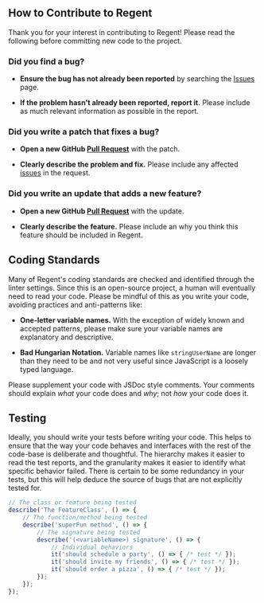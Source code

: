## How to Contribute to Regent

Thank you for your interest in contributing to Regent! Please read the
following before committing new code to the project.


### Did you find a bug?

- **Ensure the bug has not already been reported** by searching the
    [Issues] page.

- **If the problem hasn't already been reported, report it.** Please include as
    much relevant information as possible in the report.


### Did you write a patch that fixes a bug?

- **Open a new GitHub [Pull Request]** with the patch.

- **Clearly describe the problem and fix.** Please include any affected
    [issues] in the request.


### Did you write an update that adds a new feature?

- **Open a new GitHub [Pull Request]** with the update.

- **Clearly describe the feature.** Please include an why you think this
    feature should be included in Regent.


## Coding Standards

Many of Regent's coding standards are checked and identified through the linter
settings. Since this is an open-source project, a human will eventually need to
read your code. Please be mindful of this as you write your code, avoiding
practices and anti-patterns like:

- **One-letter variable names.** With the exception of widely known and
    accepted patterns, please make sure your variable names are explanatory
    and descriptive.

- **Bad Hungarian Notation.** Variable names like ```stringUserName``` are
    longer than they need to be and not very useful since JavaScript is a
    loosely typed language.

Please supplement your code with JSDoc style comments. Your comments should
explain *what* your code does and *why*; not *how* your code does it.


## Testing

Ideally, you should write your tests before writing your code. This helps to
ensure that the way your code behaves and interfaces with the rest of the
code-base is deliberate and thoughtful. The hierarchy makes it easier to read
the test reports, and the granularity makes it easier to identify what specific
behavior failed. There is certain to be some redundancy in your tests, but this
will help deduce the source of bugs that are not explicitly tested for.

```javascript
// The class or feature being tested
describe('The FeatureClass', () => {
    // The function/method being tested
    describe('superFun method', () => {
        // The signature being tested
        describe('(<variableName>) signature', () => {
            // Individual behaviors
            it('should schedule a party', () => { /* test */ });
            it('should invite my friends', () => { /* test */ });
            it('should order a pizza', () => { /* test */ });
        });
    });
});
```


[Issues]: https://github.com/stevethedev/regent/issues
[Pull Request]: https://github.com/stevethedev/regent/pulls
